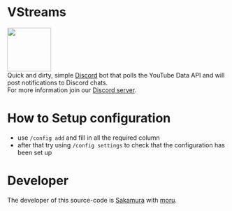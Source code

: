 # VStreams
<img src="https://sakamura.dynv6.net/images/VStreams.png" width="100" height="100"> <br>
Quick and dirty, simple [Discord](https://discord.com/) bot that polls the YouTube Data API and will post notifications to Discord chats. <br>
For more information join our [Discord server](https://discord.gg/Vjsgu3c8B4).

# How to Setup configuration
- use `/config add` and fill in all the required column
- after that try using `/config settings` to check that the configuration has been set up

# Developer
The developer of this source-code is [Sakamura](https://discordapp.com/users/880055530721247253) with [moru](https://discordapp.com/users/725988982478995517).
